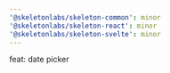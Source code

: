 ```yaml
---
'@skeletonlabs/skeleton-common': minor
'@skeletonlabs/skeleton-react': minor
'@skeletonlabs/skeleton-svelte': minor
---
```


feat: date picker
